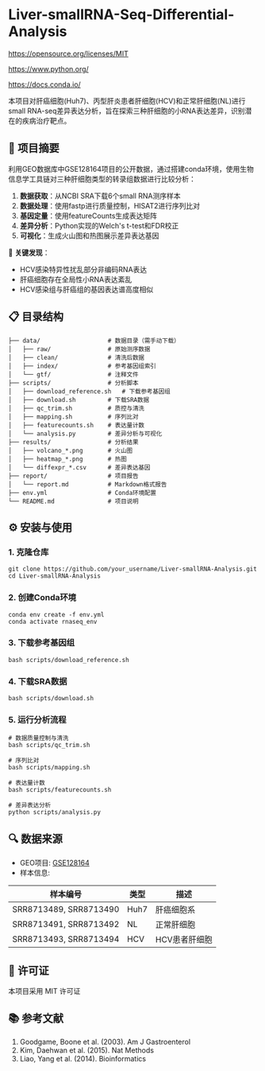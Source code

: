 # Liver-smallRNA-Seq-Differential-Analysis

https://opensource.org/licenses/MIT

https://www.python.org/

https://docs.conda.io/

本项目对肝癌细胞(Huh7)、丙型肝炎患者肝细胞(HCV)和正常肝细胞(NL)进行small RNA-seq差异表达分析，旨在探索三种肝细胞的小RNA表达差异，识别潜在的疾病治疗靶点。

## 📝 项目摘要

利用GEO数据库中GSE128164项目的公开数据，通过搭建conda环境，使用生物信息学工具链对三种肝细胞类型的转录组数据进行比较分析：

1. ​**​数据获取​**​：从NCBI SRA下载6个small RNA测序样本
2. ​**​数据处理​**​：使用fastp进行质量控制，HISAT2进行序列比对
3. ​**​基因定量​**​：使用featureCounts生成表达矩阵
4. ​**​差异分析​**​：Python实现的Welch's t-test和FDR校正
5. ​**​可视化​**​：生成火山图和热图展示差异表达基因

🔑 ​**​关键发现​**​：

- HCV感染特异性扰乱部分非编码RNA表达
- 肝癌细胞存在全局性小RNA表达紊乱
- HCV感染组与肝癌组的基因表达谱高度相似

## 📋 目录结构

```
├── data/                   # 数据目录（需手动下载）
│   ├── raw/                # 原始测序数据
│   ├── clean/              # 清洗后数据
│   ├── index/              # 参考基因组索引
│   └── gtf/                # 注释文件
├── scripts/                # 分析脚本
│   ├── download_reference.sh   # 下载参考基因组
│   ├── download.sh         # 下载SRA数据
│   ├── qc_trim.sh          # 质控与清洗
│   ├── mapping.sh          # 序列比对
│   ├── featurecounts.sh    # 表达量计数
│   └── analysis.py         # 差异分析与可视化
├── results/                # 分析结果
│   ├── volcano_*.png       # 火山图
│   ├── heatmap_*.png       # 热图
│   └── diffexpr_*.csv      # 差异表达基因
├── report/                 # 项目报告
│   └── report.md           # Markdown格式报告
├── env.yml                 # Conda环境配置
└── README.md               # 项目说明
```

## ⚙️ 安装与使用

### 1. 克隆仓库

```
git clone https://github.com/your_username/Liver-smallRNA-Analysis.git
cd Liver-smallRNA-Analysis
```

### 2. 创建Conda环境

```
conda env create -f env.yml
conda activate rnaseq_env
```

### 3. 下载参考基因组

```
bash scripts/download_reference.sh
```

### 4. 下载SRA数据

```
bash scripts/download.sh
```

### 5. 运行分析流程

```
# 数据质量控制与清洗
bash scripts/qc_trim.sh

# 序列比对
bash scripts/mapping.sh

# 表达量计数
bash scripts/featurecounts.sh

# 差异表达分析
python scripts/analysis.py
```

## 🔍 数据来源

- GEO项目: [GSE128164](https://www.ncbi.nlm.nih.gov/geo/query/acc.cgi?acc=GSE128164)
- 样本信息:

|样本编号|类型|描述|
|---|---|---|
|SRR8713489, SRR8713490|Huh7|肝癌细胞系|
|SRR8713491, SRR8713492|NL|正常肝细胞|
|SRR8713493, SRR8713494|HCV|HCV患者肝细胞|

## 📜 许可证

本项目采用 MIT 许可证

## 📚 参考文献

1. Goodgame, Boone et al. (2003). Am J Gastroenterol
2. Kim, Daehwan et al. (2015). Nat Methods
3. Liao, Yang et al. (2014). Bioinformatics
